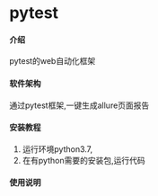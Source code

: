 # pytest

#### 介绍
pytest的web自动化框架
#### 软件架构
通过pytest框架,一键生成allure页面报告


#### 安装教程

1.  运行环境python3.7,
2. 在有python需要的安装包,运行代码
#### 使用说明



